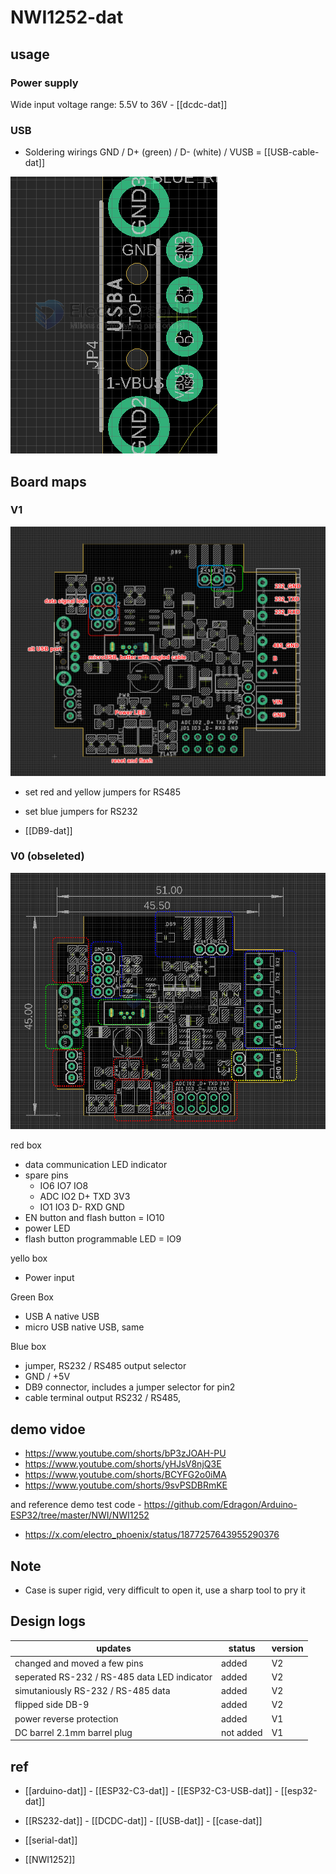 
# NWI1252-dat





## usage 

### Power supply 

Wide input voltage range: 5.5V to 36V - [[dcdc-dat]]

### USB 

- Soldering wirings GND / D+ (green) / D- (white) / VUSB = [[USB-cable-dat]]

![](2024-11-20-17-01-50.png)




## Board maps 

### V1 

![](2024-09-26-22-14-43.png)

- set red and yellow jumpers for RS485
- set blue jumpers for RS232

- [[DB9-dat]]


### V0 (obseleted)

![](2024-08-29-01-37-01.png)



red box 
- data communication LED indicator 
- spare pins 
  - IO6 IO7 IO8 
  - ADC IO2 D+ TXD 3V3
  - IO1 IO3 D- RXD GND
- EN button and flash button = IO10
- power LED
- flash button programmable LED = IO9

yello box
- Power input 

Green Box 
- USB A native USB
- micro USB native USB, same

Blue box 
- jumper, RS232 / RS485 output selector 
- GND / +5V 
- DB9 connector, includes a jumper selector for pin2 
- cable terminal output RS232 / RS485, 





## demo vidoe 

- https://www.youtube.com/shorts/bP3zJOAH-PU
- https://www.youtube.com/shorts/yHJsV8njQ3E
- https://www.youtube.com/shorts/BCYFG2o0iMA
- https://www.youtube.com/shorts/9svPSDBRmKE

and reference demo test code - https://github.com/Edragon/Arduino-ESP32/tree/master/NWI/NWI1252

- https://x.com/electro_phoenix/status/1877257643955290376



## Note 

- Case is super rigid, very difficult to open it, use a sharp tool to pry it


## Design logs

| updates                                      | status    | version |
| -------------------------------------------- | --------- | ------- |
| changed and moved a few pins                 | added     | V2      |
| seperated RS-232 / RS-485 data LED indicator | added     | V2      |
| simutaniously RS-232 / RS-485 data           | added     | V2      |
| flipped side DB-9                            | added     | V2      |
| power reverse protection                     | added     | V1      |
| DC barrel 2.1mm barrel plug                  | not added | V1      |




## ref 

- [[arduino-dat]] - [[ESP32-C3-dat]] - [[ESP32-C3-USB-dat]] - [[esp32-dat]]

- [[RS232-dat]] - [[DCDC-dat]] - [[USB-dat]] - [[case-dat]]

- [[serial-dat]]

- [[NWI1252]]
